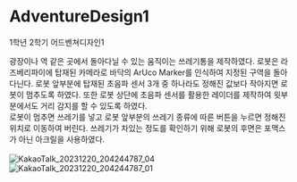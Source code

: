 # AdventureDesign1
1학년 2학기 어드벤쳐디자인1

광장이나 역 같은 곳에서 돌아다닐 수 있는 움직이는 쓰레기통을 제작하였다. 로봇은 라즈베리파이에 탑재된 카메라로 바닥의 ArUco Marker를 인식하여 지정된 구역을 돌아다닌다. 로봇 앞부분에 탑재된 초음파 센서 3개 중 하나라도 정해진 값보다 작아지면 로봇이 멈추도록 하였다. 또한 로봇 상단에 초음파 센서를 활용한 레이더를 제작하여 윗부분에서도 거리 감지를 할 수 있도록 하였다.</br>
로봇이 멈추면 쓰레기를 넣고 로봇 앞부분의 쓰레기 종류에 따른 버튼을 누르면 정해진 위치로 이동하여 버린다. 쓰레기가 차있는 정도를 확인하기 위해 로봇의 후면은 포맥스가 아닌 아크릴을 사용하였다.</br>
</br>
![KakaoTalk_20231220_204244787_04](https://github.com/PolyGon-13/AdventureDesign1/assets/107293272/0346cb36-d508-4d83-8097-bdf1061fcbb7)
![KakaoTalk_20231220_204244787_01](https://github.com/PolyGon-13/AdventureDesign1/assets/107293272/b8532fcd-6e05-4907-8c7f-465bb89e3636)
